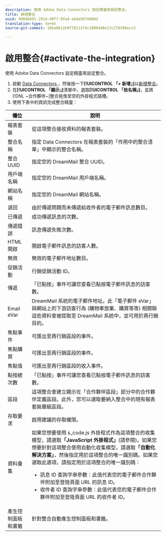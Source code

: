 ```yaml
---
description: 使用 Adobe Data Connectors 設定精靈來設定整合。
title: 啟用整合
uuid: 9084b691-291d-49f7-9fa4-abda507e060d
translation-type: tm+mt
source-git-commit: 16ba0b12e0f70112f4c10804d0a13c278388ecc2

---
```



# 啟用整合{#activate-the-integration}

使用 Adobe Data Connectors 設定精靈來設定整合。

1. 啟動 [ Data Connectors ](https://marketing.adobe.com/resources/help/zh_TW/genesis/c_overview.html)，然後按一下&#x200B;**[!UICONTROL 「+ 新增」]**&#x200B;以[新增整合](https://marketing.adobe.com/resources/help/zh_TW/genesis/t_add_integration.html)。
1. 在&#x200B;**[!UICONTROL 「顯示」]**&#x200B;清單中，選取&#x200B;**[!UICONTROL 「依名稱」]**，並將[!DNL ~合作夥伴~]整合拖曳至空的外掛程式插槽。
1. 使用下表中的資訊完成整合精靈：

| 欄位 | 說明 |
|--- |--- |
| 報表套裝 | 從這項整合接收資料的報表套裝。 |
| 整合名稱 | 指定 Data Connectors 在報表套裝的「作用中的整合清單」中顯示的整合名稱。 |
| 整合 UUID | 指定您的 DreamMail 整合 UUID。 |
| 用戶端名稱 | 指定您的 DreamMail 用戶端名稱。 |
| 網站名稱 | 指定您的 DreamMail 網站名稱。 |
| 退回 | 由於傳遞問題而未傳遞給收件者的電子郵件訊息數目。 |
| 已傳遞 | 成功傳遞訊息的次數。 |
| 傳遞錯誤 | 訊息傳遞失敗次數。 |
| HTML 開啟 | 開啟電子郵件訊息的訪客人數。 |
| 無效 | 無效的電子郵件地址數目。 |
| 促銷活動 | 行銷促銷活動 ID。 |
| 傳遞 | 「已點按」事件可讓您查看已點按電子郵件訊息的訪客數。 |
| Email eVar | DreamMail 系統的電子郵件地址。此「電子郵件 eVar」與網站上的下游訪客行為 (購物車放棄、購買等等) 相關聯這些資料會被提取至 DreamMail 系統中，並可用於再行銷目的。 |
| 焦點事件 | 可匯出至再行銷區段的事件。 |
| 焦點購買 | 可匯出至再行銷區段的事件。 |
| 焦點值 | 可匯出至再行銷區段的收入事件。 |
| 點按總次數 | 「已點按」事件可讓您查看已點按電子郵件訊息的訪客數。 |
| 區段 | 這項整合會建立顯示在「合作夥伴區段」部分中的合作夥伴定義區段。此外，您可以選取要納入整合中的現有報表套裝層級區段。 |
| 存取要求 | 啟用建議的存取權限。 |
| 資料彙集 | 如果您想要使用 s_code.js 外掛程式作為這項整合的收集模型，請選取&#x200B;**「JavaScript 外掛程式」**(請參閱)。如果您想要針對這項整合使用自動化收集模型，請選取&#x200B;**「自動化解決方案」**，然後指定用於這項整合的唯一識別碼。如果您選取此選項，請指定用於這項整合的唯一識別碼：<ul><li>訊息 ID 查詢字串參數：此值代表您的電子郵件合作夥伴附加至登陸頁面 URL 的訊息 ID。</li><li>收件者 ID 查詢字串參數：此值代表您的電子郵件合作夥伴附加至登陸頁面 URL 的收件者 ID。</li></ul> |
| 產生控制面板和書籤 | 針對整合自動產生控制面板和書籤。 |
